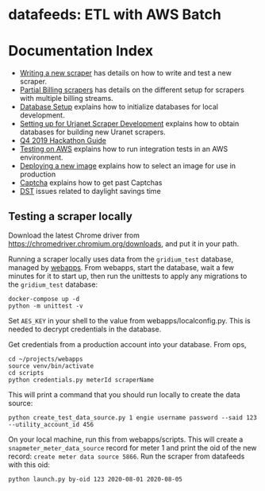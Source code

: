# datafeeds: ETL with AWS Batch

# Documentation Index
- [Writing a new scraper](docs/scraper_setup.md) has details on how to write and test a new scraper.
- [Partial Billing scrapers](docs/partial_billing_scrapers.md) has details on the different setup for scrapers with multiple billing streams.
- [Database Setup](docs/database_setup.md) explains how to initialize databases for local development.
- [Setting up for Urjanet Scraper Development](docs/urjanet_setup.md) explains how to obtain databases for
    building new Uranet scrapers.
- [Q4 2019 Hackathon Guide](docs/hackathon_steps.md)
- [Testing on AWS](docs/testing_on_aws.md) explains how to run integration tests in an AWS environment.
- [Deploying a new image](docs/deploy.md) explains how to select an image for use in production
- [Captcha](docs/captcha.md) explains how to get past Captchas
- [DST](docs/dst.md) issues related to daylight savings time

## Testing a scraper locally

Download the latest Chrome driver from https://chromedriver.chromium.org/downloads, and put it in your path.

Running a scraper locally uses data from the `gridium_test` database, managed by
[webapps](https://github.com/gridium/webapps). From webapps, start the database, wait a few minutes for it to start up, then run the unittests to apply any migrations to the `gridium_test` database:

```
docker-compose up -d
python -m unittest -v
```

Set `AES_KEY` in your shell to the value from webapps/localconfig.py. This is needed to decrypt credentials in the database.

Get credentials from a production account into your database. From ops,

```
cd ~/projects/webapps
source venv/bin/activate
cd scripts
python credentials.py meterId scraperName
```

This will print a command that you should run locally to create the data source:

```
python create_test_data_source.py 1 engie username password --said 123 --utility_account_id 456
```

On your local machine, run this from webapps/scripts. This will create a `snapmeter_meter_data_source` record for meter 1 and print the oid of the new record: `create meter data source 5866`. Run the scraper from datafeeds with this oid:

```
python launch.py by-oid 123 2020-08-01 2020-08-05
```
